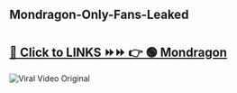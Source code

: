 
 ## Mondragon-Only-Fans-Leaked

# <h2><a href="https://clipsfans.com/Mondragon&ref=git">🔗 Click to LINKS ⏩⏩ 👉 🟢 Mondragon </a></h2>

<a href="https://clipsfans.com/Mondragon&ref=git" rel="nofollow" data-target="animated-image.originalLink"><img src="https://i.ibb.co.com/xMMVF88/686577567.gif" alt="Viral Video Original" style="max-width: 100%; display: inline-block;" data-target="animated-image.originalImage"></a>
